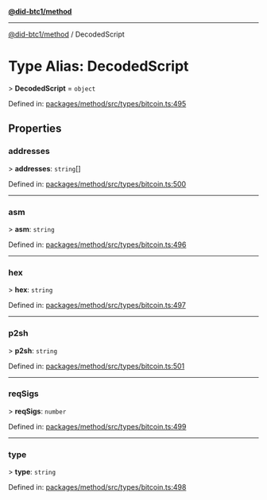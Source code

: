 [**@did-btc1/method**](../README.md)

***

[@did-btc1/method](../globals.md) / DecodedScript

# Type Alias: DecodedScript

&gt; **DecodedScript** = `object`

Defined in: [packages/method/src/types/bitcoin.ts:495](https://github.com/dcdpr/did-btc1-js/blob/4ab6f9915d95beed9bc633644c9db1539395f512/packages/method/src/types/bitcoin.ts#L495)

## Properties

### addresses

&gt; **addresses**: `string`[]

Defined in: [packages/method/src/types/bitcoin.ts:500](https://github.com/dcdpr/did-btc1-js/blob/4ab6f9915d95beed9bc633644c9db1539395f512/packages/method/src/types/bitcoin.ts#L500)

***

### asm

&gt; **asm**: `string`

Defined in: [packages/method/src/types/bitcoin.ts:496](https://github.com/dcdpr/did-btc1-js/blob/4ab6f9915d95beed9bc633644c9db1539395f512/packages/method/src/types/bitcoin.ts#L496)

***

### hex

&gt; **hex**: `string`

Defined in: [packages/method/src/types/bitcoin.ts:497](https://github.com/dcdpr/did-btc1-js/blob/4ab6f9915d95beed9bc633644c9db1539395f512/packages/method/src/types/bitcoin.ts#L497)

***

### p2sh

&gt; **p2sh**: `string`

Defined in: [packages/method/src/types/bitcoin.ts:501](https://github.com/dcdpr/did-btc1-js/blob/4ab6f9915d95beed9bc633644c9db1539395f512/packages/method/src/types/bitcoin.ts#L501)

***

### reqSigs

&gt; **reqSigs**: `number`

Defined in: [packages/method/src/types/bitcoin.ts:499](https://github.com/dcdpr/did-btc1-js/blob/4ab6f9915d95beed9bc633644c9db1539395f512/packages/method/src/types/bitcoin.ts#L499)

***

### type

&gt; **type**: `string`

Defined in: [packages/method/src/types/bitcoin.ts:498](https://github.com/dcdpr/did-btc1-js/blob/4ab6f9915d95beed9bc633644c9db1539395f512/packages/method/src/types/bitcoin.ts#L498)
